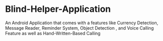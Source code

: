 # Blind-Helper-Application
An Android Application that comes with a features like Currency Detection, Message Reader, Reminder System, Object Detection , and Voice Calling Feature as well as Hand-Written-Based Calling
